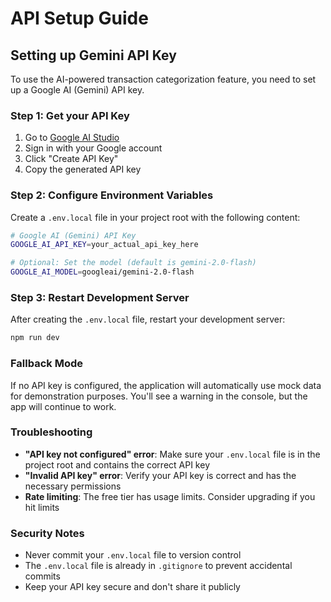 # API Setup Guide

## Setting up Gemini API Key

To use the AI-powered transaction categorization feature, you need to set up a Google AI (Gemini) API key.

### Step 1: Get your API Key

1. Go to [Google AI Studio](https://makersuite.google.com/app/apikey)
2. Sign in with your Google account
3. Click "Create API Key"
4. Copy the generated API key

### Step 2: Configure Environment Variables

Create a `.env.local` file in your project root with the following content:

```bash
# Google AI (Gemini) API Key
GOOGLE_AI_API_KEY=your_actual_api_key_here

# Optional: Set the model (default is gemini-2.0-flash)
GOOGLE_AI_MODEL=googleai/gemini-2.0-flash
```

### Step 3: Restart Development Server

After creating the `.env.local` file, restart your development server:

```bash
npm run dev
```

### Fallback Mode

If no API key is configured, the application will automatically use mock data for demonstration purposes. You'll see a warning in the console, but the app will continue to work.

### Troubleshooting

- **"API key not configured" error**: Make sure your `.env.local` file is in the project root and contains the correct API key
- **"Invalid API key" error**: Verify your API key is correct and has the necessary permissions
- **Rate limiting**: The free tier has usage limits. Consider upgrading if you hit limits

### Security Notes

- Never commit your `.env.local` file to version control
- The `.env.local` file is already in `.gitignore` to prevent accidental commits
- Keep your API key secure and don't share it publicly
